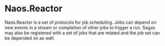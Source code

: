 # Naos.Reactor
Naos.Reactor is a set of protocols for job scheduling.  Jobs can depend on new events in a stream or completion of other jobs to trigger a run.  Sagas may also be registered with a set of jobs that are related and the job set can be depended on as well.